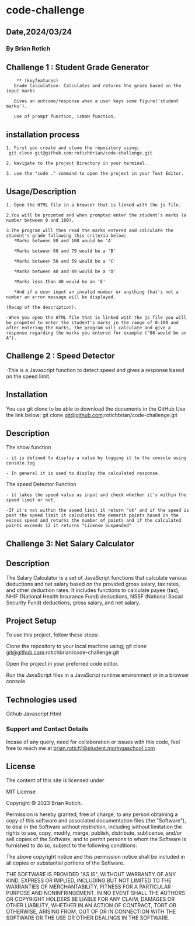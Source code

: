 # code-challenge

## Date,2024/03/24

### By Brian Rotich

## Challenge 1 : Student Grade Generator

        ** (keyfeatures)
       Grade Calculation: Calculates and returns the grade based on the input marks

       Gives an outcome/response when a user keys some figure('student marks'). 

       use of prompt function, isNaN function.

## installation process

    1. First you create and clone the repository using; 
     git clone git@github.com:rotichbrian/code-challenge.git

    2. Navigate to the project Directory in your terminal.

    3. use the "code ." command to open the project in your Text Editor.

## Usage/Description

    1. Open the HTML file in a browser that is linked with the js file.

    2.You will be propmted and when prompted enter the student's marks (a number between 0 and 100).

    3.The program will then read the marks entered and calculate the student's grade following this criteria below;
       *Marks between 80 and 100 would be 'A'

       *Marks between 60 and 79 would be a 'B' 

       *Marks between 50 and 59 would be a 'C'

       *Marks between 40 and 49 would be a 'D'

       *Marks less than 40 would be an 'E'

       *And if a user input an invalid number or anything that's not a number an error message will be displayed.
    
    (Recap of the description).

    -When you open the HTML file that is linked with the js file you will be propmted to enter the student's marks in the range of 0-100 and after entering the marks, the program will calculate and give a response regarding the marks you entered for example ("80 would be an A").

## Challenge 2 : Speed Detector

  -This is a Javascript function to detect speed and gives a response based on the speed limit.

## Installation

You use git clone to be able to download the documents in the GitHub
Use the link below;
git clone <git@github.com>:rotichbrian/code-challenge.git

## Description

The show function

    - it is defined to display a value by logging it to the console using console.log

    - In general it is used to display the calculated response.

The speed Detector Function

    - it takes the speed value as input and check whether it's within the speed limit or not.

    -If it's not within the speed limit it return "ok" and if the speed is past the speed limit it calculates the demerit points based on the excess speed and returns the number of points and if the calculated points exceeds 12 it returns "License Suspended"

## Challenge 3: Net Salary Calculator

## Description

The Salary Calculator is a set of JavaScript functions that calculate various deductions and net salary based on the provided gross salary, tax rates, and other deduction rates. It includes functions to calculate payee (tax), NHIF (National Health Insurance Fund) deductions, NSSF (National Social Security Fund) deductions, gross salary, and net salary.

## Project Setup

To use this project, follow these steps:

Clone the repository to your local machine using;
git clone <git@github.com>:rotichbrian/code-challenge.git

Open the project in your preferred code editor.

Run the JavaScript files in a JavaScript runtime environment or in a browser console.

## Technologies used

   Github
   Javascript
   Html

### Support and Contact Details

Incase of any query, need for collaboration or issues with this code, feel free to reach me at <brian.rotich1@student.moringaschool.com>

## License

The content of this site is licensed under

MIT License

Copyright © 2023 Brian Rotich.

Permission is hereby granted, free of charge, to any person obtaining a copy of this software and associated documentation files (the "Software"), to deal in the Software without restriction, including without limitation the rights to use, copy, modify, merge, publish, distribute, sublicense, and/or sell copies of the Software, and to permit persons to whom the Software is furnished to do so, subject to the following conditions:

The above copyright notice and this permission notice shall be included in all copies or substantial portions of the Software.

THE SOFTWARE IS PROVIDED "AS IS", WITHOUT WARRANTY OF ANY KIND, EXPRESS OR IMPLIED, INCLUDING BUT NOT LIMITED TO THE WARRANTIES OF MERCHANTABILITY, FITNESS FOR A PARTICULAR PURPOSE AND NONINFRINGEMENT. IN NO EVENT SHALL THE AUTHORS OR COPYRIGHT HOLDERS BE LIABLE FOR ANY CLAIM, DAMAGES OR OTHER LIABILITY, WHETHER IN AN ACTION OF CONTRACT, TORT OR OTHERWISE, ARISING FROM, OUT OF OR IN CONNECTION WITH THE SOFTWARE OR THE USE OR OTHER DEALINGS IN THE SOFTWARE.
